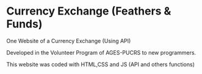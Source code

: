 # Currency Exchange (Feathers & Funds)

One Website of a Currency Exchange (Using API)

Developed in the Volunteer Program of AGES-PUCRS to new programmers.

This website was coded with HTML,CSS and JS (API and others functions)

